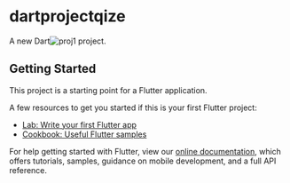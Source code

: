 # dartprojectqize

A new Dart![proj1](https://user-images.githubusercontent.com/52428892/175315393-fd81d963-0cb7-41f6-8bf7-fa439b2506c7.png)
 project.

## Getting Started

This project is a starting point for a Flutter application.

A few resources to get you started if this is your first Flutter project:

- [Lab: Write your first Flutter app](https://flutter.dev/docs/get-started/codelab)
- [Cookbook: Useful Flutter samples](https://flutter.dev/docs/cookbook)

For help getting started with Flutter, view our
[online documentation](https://flutter.dev/docs), which offers tutorials,
samples, guidance on mobile development, and a full API reference.
